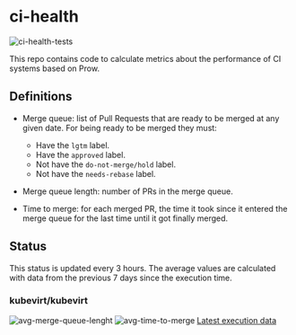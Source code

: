 # ci-health

![ci-health-tests](https://github.com/fgimenez/ci-health/workflows/ci-health-tests/badge.svg)

This repo contains code to calculate metrics about the performance of CI systems
based on Prow.

## Definitions

* Merge queue: list of Pull Requests that are ready to be merged at any given
date. For being ready to be merged they must:

  * Have the `lgtm` label.
  * Have the `approved` label.
  * Not have the `do-not-merge/hold` label.
  * Not have the `needs-rebase` label.

* Merge queue length: number of PRs in the merge queue.
* Time to merge: for each merged PR, the time it took since it entered the merge
queue for the last time until it got finally merged.

## Status
This status is updated every 3 hours. The average values are calculated with
data from the previous 7 days since the execution time.

### kubevirt/kubevirt

![avg-merge-queue-lenght](https://fgimenez.github.io/ci-health/badges/kubevirt/kubevirt/merge-queue-length.svg)
![avg-time-to-merge](https://fgimenez.github.io/ci-health/badges/kubevirt/kubevirt/time-to-merge.svg)
[Latest execution data](https://fgimenez.github.io/ci-health/badges/kubevirt/kubevirt/results.json)
